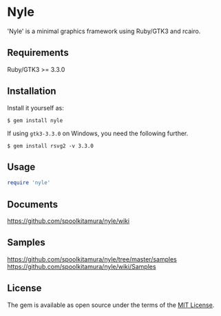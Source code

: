 # Nyle

'Nyle' is a minimal graphics framework using Ruby/GTK3 and rcairo.

## Requirements

Ruby/GTK3 >= 3.3.0

## Installation

Install it yourself as:

    $ gem install nyle

If using `gtk3-3.3.0` on Windows, you need the following further.

    $ gem install rsvg2 -v 3.3.0

## Usage

```ruby
require 'nyle'
```

## Documents

https://github.com/spoolkitamura/nyle/wiki  

## Samples

https://github.com/spoolkitamura/nyle/tree/master/samples  
https://github.com/spoolkitamura/nyle/wiki/Samples  

## License

The gem is available as open source under the terms of the [MIT License](https://opensource.org/licenses/MIT).
